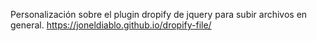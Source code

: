 Personalización sobre el plugin dropify de jquery para subir archivos en general.
https://joneldiablo.github.io/dropify-file/